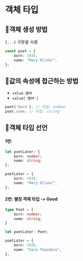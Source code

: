 # 객체 타입
## 📍객체 생성 방법
`{...}` 구문을 사용
```ts
const poet = {
    born: 1935,
    name: "Mary Oliver",
};
```
## 📍값의 속성에 접근하는 방법
  - `value.멤버`
  - `value['멤버']`

```ts
poet['born']; // 타입: number
poet.name; // 타입: string
```
## 📍객체 타입 선언
#### 1번:
```ts
let poetLater: {
    born: number;
    name: string;
};

poetLater = {
    born: 1935,
    name: "Mary Oliver",
};
```
#### 2번: 별칭 객체 타입 -> Good

```ts
type Poet = {
    born: number;
    name: string;
}

let poetLater: Poet;

poetLater = {
    born: 1935,
    name: "Sara Teasdale",
};
```